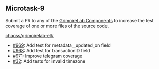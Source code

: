 ## Microtask-9

Submit a PR to any of the [GrimoireLab Components](https://github.com/chaoss/grimoirelab#grimoirelab-components) to increase the test coverage of one or more files of the source code.

[chaoss/grimoirelab-elk](https://github.com/chaoss/grimoirelab-elk)

- [#969](https://github.com/chaoss/grimoirelab-elk/pull/969): Add test for metadata\_\_updated_on field
- [#968](https://github.com/chaoss/grimoirelab-elk/pull/968): Add test for transactionID field
- [#971](https://github.com/chaoss/grimoirelab-elk/pull/971): Improve telegram coverage
- [#32](https://github.com/chaoss/grimoirelab-toolkit/pull/35): Add tests for invalid timezone
